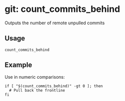 # git: count_commits_behind

Outputs the number of remote unpulled commits

## Usage

```shell
count_commits_behind
```

## Example

Use in numeric comparisons:

```shell
if [ "$(count_commits_behind)" -gt 0 ]; then
  # Pull back the frontline
fi
```

